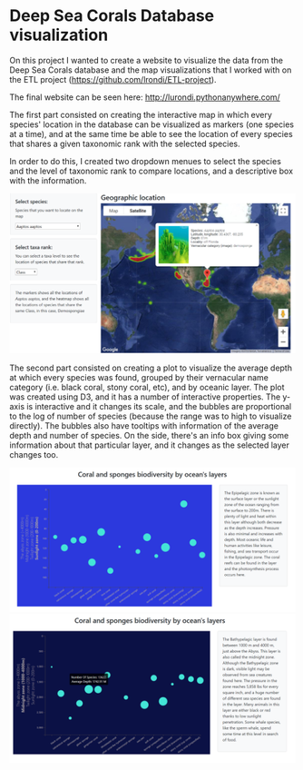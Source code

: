# Deep Sea Corals Database visualization

On this project I wanted to create a website to visualize the data from the Deep Sea Corals database and the map visualizations that I worked with on the ETL project (https://github.com/lrondi/ETL-project).

The final website can be seen here: http://lurondi.pythonanywhere.com/

The first part consisted on creating the interactive map in which every species' location in the database can be visualized as markers (one species at a time), and at the same time be able to see the location of every species that shares a given taxonomic rank with the selected species.

In order to do this, I created two dropdown menues to select the species and the level of taxonomic rank to compare locations, and a descriptive box with the information.

<img src='https://github.com/lrondi/Project-2/blob/master/images/screenshot1.png'>

The second part consisted on creating a plot to visualize the average depth at which every species was found, grouped by their vernacular name category (i.e. black coral, stony coral, etc), and by oceanic layer. The plot was created using D3, and it has a number of interactive properties. The y-axis is interactive and it changes its scale, and the bubbles are proportional to the log of number of species (because the range was to high to visualize directly). The bubbles also have tooltips with information of the average depth and number of species. On the side, there's an info box giving some information about that particular layer, and it changes as the selected layer changes too.

<img src='https://github.com/lrondi/Project-2/blob/master/images/screenshot2.png'>

<img src='https://github.com/lrondi/Project-2/blob/master/images/screenshot3.png'>

